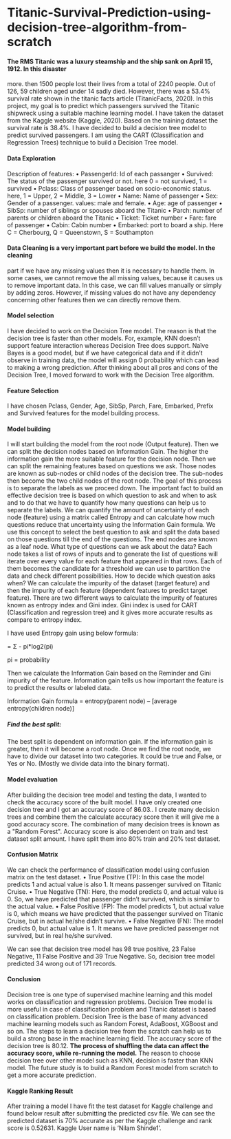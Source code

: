 # Titanic-Survival-Prediction-using-decision-tree-algorithm-from-scratch
#### The RMS Titanic was a luxury steamship and the ship sank on April 15, 1912. In this disaster
more. then 1500 people lost their lives from a total of 2240 people. Out of 126, 59 children aged
under 14 sadly died. However, there was a 53.4% survival rate shown in the titanic facts article
(TitanicFacts, 2020). In this project, my goal is to predict which passengers survived the Titanic
shipwreck using a suitable machine learning model. I have taken the dataset from the Kaggle
website (Kaggle, 2020). Based on the training dataset the survival rate is 38.4%. I have decided to
build a decision tree model to predict survived passengers. I am using the CART (Classification
and Regression Trees) technique to build a Decision Tree model.

#### Data Exploration
Description of features:
• PassengerId: Id of each passanger
• Survived: The status of the passenger survived or not. here 0 = not survived, 1
= survived
• Pclass: Class of passenger based on socio-economic status. here, 1 = Upper, 2
= Middle, 3 = Lower
• Name: Name of passenger
• Sex: Gender of a passenger. values: male and female.
• Age: age of passenger
• SibSp: number of siblings or spouses aboard the Titanic
• Parch: number of parents or children aboard the Titanic
• Ticket: Ticket number
• Fare: fare of passenger
• Cabin: Cabin number
• Embarked: port to board a ship. Here C = Cherbourg, Q = Queenstown, S =
Southampton

#### Data Cleaning is a very important part before we build the model. In the cleaning
part if we have any missing values then it is necessary to handle them. In some
cases, we cannot remove the all missing values, because it causes us to remove
important data. In this case, we can fill values manually or simply by adding zeros.
However, if missing values do not have any dependency concerning other features
then we can directly remove them.

#### Model selection
I have decided to work on the Decision Tree model. The reason is that the decision tree is
faster than other models. For, example, KNN doesn’t support feature interaction whereas
Decision Tree does support. Naïve Bayes is a good model, but if we have categorical data
and if it didn’t observe in training data, the model will assign 0 probability which can lead
to making a wrong prediction. After thinking about all pros and cons of the Decision Tree,
I moved forward to work with the Decision Tree algorithm.

#### Feature Selection
I have chosen Pclass, Gender, Age, SibSp, Parch, Fare, Embarked, Prefix and Survived
features for the model building process.

#### Model building
I will start building the model from the root node (Output feature). Then we can split the decision nodes based on Information Gain.  The higher the information gain the more suitable feature for the decision
node. Then we can split the remaining features based on questions we ask. Those nodes
are known as sub-nodes or child nodes of the decision tree. The sub-nodes then become
the two child nodes of the root node. The goal of this process is to separate the labels as
we proceed down. The important fact to build an effective decision tree is based on which
question to ask and when to ask and to do that we have to quantify how many questions
can help us to separate the labels. We can quantify the amount of uncertainty of each node
(feature) using a matrix called Entropy and can calculate how much questions reduce
that uncertainty using the Information Gain formula. We use this concept to select the best
question to ask and split the data based on those questions till the end of the questions. The
end nodes are known as a leaf node.
What type of questions can we ask about the data?
Each node takes a list of rows of inputs and to generate the list of questions will iterate
over every value for each feature that appeared in that rows. Each of them becomes the
candidate for a threshold we can use to partition the data and check different possibilities.
How to decide which question asks when?
We can calculate the impurity of the dataset (target feature) and then the impurity of each
feature (dependent features to predict target feature). There are two different ways to
calculate the impurity of features known as entropy index and Gini index. Gini index is
used for CART (Classification and regression tree) and it gives more accurate results as
compare to entropy index.

I have used Entropy gain using below formula:

= Σ - pi*log2(pi)

pi = probability

Then we calculate the Information Gain based on the Reminder and Gini impurity of the
feature. Information gain tells us how important the feature is to predict the results or
labeled data.

Information Gain formula = entropy(parent node) – [average entropy(children node)]

##### Find the best split:
The best split is dependent on information gain. If the information gain is greater, then
it will become a root node. Once we find the root node, we have to divide our dataset
into two categories. It could be true and False, or Yes or No. (Mostly we divide data
into the binary format).

#### Model evaluation
After building the decision tree model and testing the data, I wanted to check the accuracy
score of the built model.
I have only created one decision tree and I got an accuracy score of 86.03.. I create
many decision trees and combine them the calculate accuracy score then it will give me a
good accuracy score. The combination of many decision trees is known as a "Random
Forest". Accuracy score is also dependent on train and test dataset split amount. I have
split them into 80% train and 20% test dataset.

#### Confusion Matrix
We can check the performance of classification model using confusion matrix on the test
dataset.
• True Positive (TP): In this case the model predicts 1 and actual value is also 1. It
means passenger survived on Titanic Cruise.
• True Negative (TN): Here, the model predicts 0, and actual value is 0. So, we have
predicted that passenger didn’t survived, which is similar to the actual value.
• False Positive (FP): The model predicts 1, but actual value is 0, which means we
have predicted that the passenger survived on Titanic Cruise, but in actual he/she
didn’t survive.
• False Negative (FN): The model predicts 0, but actual value is 1. It means we have
predicted passenger not survived, but in real he/she survived.

We can see that decision tree model has 98 true positive, 23 False Negative, 11
False Positive and 39 True Negative. So, decision tree model predicted 34 wrong
out of 171 records.

#### Conclusion
Decision tree is one type of supervised machine learning and this model works on
classification and regression problems. Decision Tree model is more useful in case of
classification problem and Titanic dataset is based on classification problem. Decision Tree
is the base of many advanced machine learning models such as Random Forest, AdaBoost,
XGBoost and so on. The steps to learn a decision tree from the scratch can help us to build
a strong base in the machine learning field. The accuracy score of the decision tree is 80.12.
<b> The process of shuffling the data can affect the accuracy score, while re-running the model.</b>
The reason to choose decision tree over other model such as KNN, decision is faster than
KNN model. The future study is to build a Random Forest model from scratch to get a
more accurate prediction.

#### Kaggle Ranking Result
After training a model I have fit the test dataset for Kaggle challenge and found below
result after submitting the predicted csv file. We can see the predicted dataset is 70%
accurate as per the Kaggle challenge and rank score is 0.52631. Kaggle User name is
‘Nilam Shinde1’.
